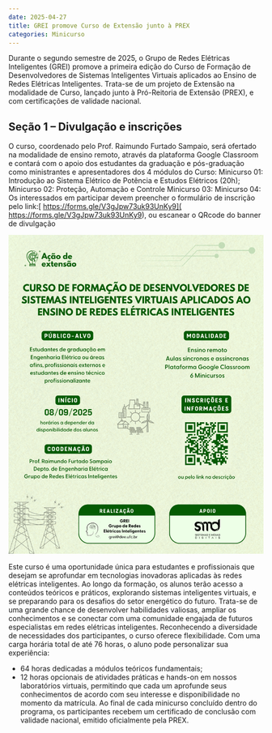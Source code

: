 ```yaml
---
date: 2025-04-27
title: GREI promove Curso de Extensão junto à PREX
categories: Minicurso
---
```


Durante o segundo semestre de 2025, o Grupo de Redes Elétricas Inteligentes (GREI) promove a primeira edição do Curso de Formação de Desenvolvedores de Sistemas Inteligentes Virtuais aplicados ao Ensino de Redes Elétricas Inteligentes. Trata-se de um projeto de Extensão na modalidade de Curso, lançado junto à Pró-Reitoria de Extensão (PREX), e com certificações de validade nacional.

## Seção 1 – Divulgação e inscrições

O curso, coordenado pelo Prof. Raimundo Furtado Sampaio, será ofertado na modalidade de ensino remoto, através da plataforma Google Classroom e contará com o apoio dos estudantes da graduação e pós-graduação como ministrantes e apresentadores dos 4 módulos do Curso:
Minicurso 01: Introdução ao Sistema Elétrico de Potência e Estudos Elétricos (20h);
Minicurso 02: Proteção, Automação e Controle 
Minicurso 03:
Minicurso 04:
Os interessados em participar devem preencher o formulário de inscrição pelo link:[ https://forms.gle/V3gJpw73uk93UnKy9]( https://forms.gle/V3gJpw73uk93UnKy9), ou escanear o QRcode do banner de divulgação 

![Foto-1](/images/CGR.png)

Este curso é uma oportunidade única para estudantes e profissionais que desejam se aprofundar em tecnologias inovadoras aplicadas às redes elétricas inteligentes. Ao longo da formação, os alunos terão acesso a conteúdos teóricos e práticos, explorando sistemas inteligentes virtuais, e se preparando para os desafios do setor energético do futuro. Trata-se de uma grande chance de desenvolver habilidades valiosas, ampliar os conhecimentos e se conectar com uma comunidade engajada de futuros especialistas em redes elétricas inteligentes.	
Reconhecendo a diversidade de necessidades dos participantes, o curso oferece flexibilidade. Com uma carga horária total de até 76 horas, o aluno pode personalizar sua experiência:
- 64 horas dedicadas a módulos teóricos fundamentais;
- 12 horas opcionais de atividades práticas e hands-on em nossos laboratórios virtuais, permitindo que cada um aprofunde seus conhecimentos de acordo com seu interesse e disponibilidade no momento da matrícula.
Ao final de cada minicurso concluído dentro do programa, os participantes recebem um certificado de conclusão com validade nacional, emitido oficialmente pela PREX.

